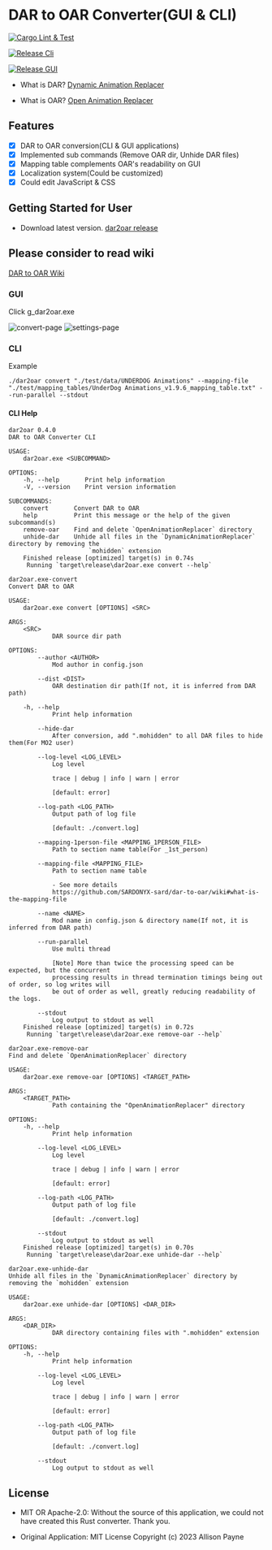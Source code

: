 # DAR to OAR Converter(GUI & CLI)

[![Cargo Lint & Test](https://github.com/SARDONYX-sard/dar-to-oar/actions/workflows/lint-and-test.yaml/badge.svg)](https://github.com/SARDONYX-sard/dar-to-oar/actions/workflows/lint-and-test.yaml)

[![Release Cli](https://github.com/SARDONYX-sard/dar-to-oar/actions/workflows/release-cli.yaml/badge.svg)](https://github.com/SARDONYX-sard/dar-to-oar/actions/workflows/release-cli.yaml)

[![Release GUI](https://github.com/SARDONYX-sard/dar-to-oar/actions/workflows/release-gui.yaml/badge.svg)](https://github.com/SARDONYX-sard/dar-to-oar/actions/workflows/release-gui.yaml)

- What is DAR?
  [Dynamic Animation Replacer](https://www.nexusmods.com/skyrimspecialedition/mods/33746)

- What is OAR?
  [Open Animation Replacer](https://www.nexusmods.com/skyrimspecialedition/mods/92109)

## Features

- [x] DAR to OAR conversion(CLI & GUI applications)
- [x] Implemented sub commands (Remove OAR dir, Unhide DAR files)
- [x] Mapping table complements OAR's readability on GUI
- [x] Localization system(Could be customized)
- [x] Could edit JavaScript & CSS

## Getting Started for User

- Download latest version.
  [dar2oar release](https://github.com/SARDONYX-sard/dar-to-oar/releases)

## Please consider to read wiki

[DAR to OAR Wiki](https://github.com/SARDONYX-sard/dar-to-oar/wiki/)

### GUI

Click g_dar2oar.exe

![convert-page](https://github.com/SARDONYX-sard/dar-to-oar/assets/68905624/b0074c27-d26b-4ce9-b093-3e8ed20205e4)
![settings-page](https://github.com/SARDONYX-sard/dar-to-oar/assets/68905624/d00ab41b-4fd6-4189-bef6-612fdefae384)

### CLI

Example

```shell
./dar2oar convert "./test/data/UNDERDOG Animations" --mapping-file "./test/mapping_tables/UnderDog Animations_v1.9.6_mapping_table.txt" --run-parallel --stdout
```

#### CLI Help

```shell
dar2oar 0.4.0
DAR to OAR Converter CLI

USAGE:
    dar2oar.exe <SUBCOMMAND>

OPTIONS:
    -h, --help       Print help information
    -V, --version    Print version information

SUBCOMMANDS:
    convert       Convert DAR to OAR
    help          Print this message or the help of the given subcommand(s)
    remove-oar    Find and delete `OpenAnimationReplacer` directory
    unhide-dar    Unhide all files in the `DynamicAnimationReplacer` directory by removing the
                      `mohidden` extension
    Finished release [optimized] target(s) in 0.74s
     Running `target\release\dar2oar.exe convert --help`
```

```shell
dar2oar.exe-convert
Convert DAR to OAR

USAGE:
    dar2oar.exe convert [OPTIONS] <SRC>

ARGS:
    <SRC>
            DAR source dir path

OPTIONS:
        --author <AUTHOR>
            Mod author in config.json

        --dist <DIST>
            OAR destination dir path(If not, it is inferred from DAR path)

    -h, --help
            Print help information

        --hide-dar
            After conversion, add ".mohidden" to all DAR files to hide them(For MO2 user)

        --log-level <LOG_LEVEL>
            Log level

            trace | debug | info | warn | error

            [default: error]

        --log-path <LOG_PATH>
            Output path of log file

            [default: ./convert.log]

        --mapping-1person-file <MAPPING_1PERSON_FILE>
            Path to section name table(For _1st_person)

        --mapping-file <MAPPING_FILE>
            Path to section name table

            - See more details
            https://github.com/SARDONYX-sard/dar-to-oar/wiki#what-is-the-mapping-file

        --name <NAME>
            Mod name in config.json & directory name(If not, it is inferred from DAR path)

        --run-parallel
            Use multi thread

            [Note] More than twice the processing speed can be expected, but the concurrent
            processing results in thread termination timings being out of order, so log writes will
            be out of order as well, greatly reducing readability of the logs.

        --stdout
            Log output to stdout as well
    Finished release [optimized] target(s) in 0.72s
     Running `target\release\dar2oar.exe remove-oar --help`
```

```shell
dar2oar.exe-remove-oar
Find and delete `OpenAnimationReplacer` directory

USAGE:
    dar2oar.exe remove-oar [OPTIONS] <TARGET_PATH>

ARGS:
    <TARGET_PATH>
            Path containing the "OpenAnimationReplacer" directory

OPTIONS:
    -h, --help
            Print help information

        --log-level <LOG_LEVEL>
            Log level

            trace | debug | info | warn | error

            [default: error]

        --log-path <LOG_PATH>
            Output path of log file

            [default: ./convert.log]

        --stdout
            Log output to stdout as well
    Finished release [optimized] target(s) in 0.70s
     Running `target\release\dar2oar.exe unhide-dar --help`
```

```shell
dar2oar.exe-unhide-dar
Unhide all files in the `DynamicAnimationReplacer` directory by removing the `mohidden` extension

USAGE:
    dar2oar.exe unhide-dar [OPTIONS] <DAR_DIR>

ARGS:
    <DAR_DIR>
            DAR directory containing files with ".mohidden" extension

OPTIONS:
    -h, --help
            Print help information

        --log-level <LOG_LEVEL>
            Log level

            trace | debug | info | warn | error

            [default: error]

        --log-path <LOG_PATH>
            Output path of log file

            [default: ./convert.log]

        --stdout
            Log output to stdout as well
```

## License

- MIT OR Apache-2.0: Without the source of this application, we could not have
  created this Rust converter. Thank you.

- Original Application: MIT License Copyright (c) 2023 Allison Payne
